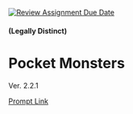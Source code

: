 [![Review Assignment Due Date](https://classroom.github.com/assets/deadline-readme-button-22041afd0340ce965d47ae6ef1cefeee28c7c493a6346c4f15d667ab976d596c.svg)](https://classroom.github.com/a/HOgTZhwQ)
#### (Legally Distinct)
# Pocket Monsters

Ver. 2.2.1 

[Prompt Link](https://docs.google.com/document/d/1htkE7P48ukgAuj25iCwuzuWShJ_Cnwh7E-zXR_z3elk/edit?usp=sharing)

